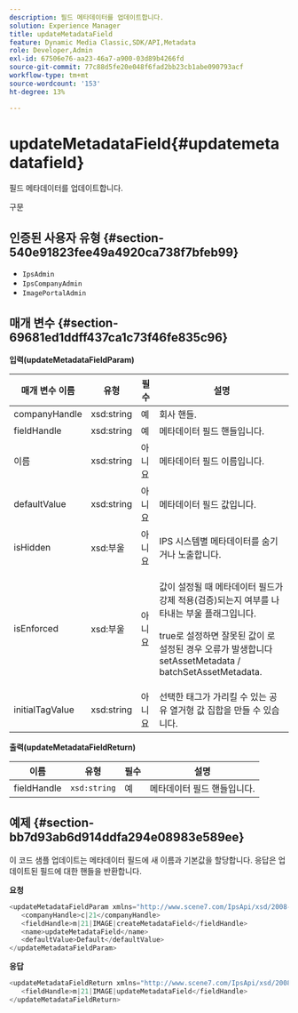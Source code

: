 ```yaml
---
description: 필드 메타데이터를 업데이트합니다.
solution: Experience Manager
title: updateMetadataField
feature: Dynamic Media Classic,SDK/API,Metadata
role: Developer,Admin
exl-id: 67506e76-aa23-46a7-a900-03d89b4266fd
source-git-commit: 77c88d5fe20e048f6fad2bb23cb1abe090793acf
workflow-type: tm+mt
source-wordcount: '153'
ht-degree: 13%

---
```


# updateMetadataField{#updatemetadatafield}

필드 메타데이터를 업데이트합니다.

구문

## 인증된 사용자 유형 {#section-540e91823fee49a4920ca738f7bfeb99}

* `IpsAdmin`
* `IpsCompanyAdmin`
* `ImagePortalAdmin`

## 매개 변수 {#section-69681ed1ddff437ca1c73f46fe835c96}

**입력(updateMetadataFieldParam)**

<table id="table_65D6EE6C402E4F01819822A855B6BB7F"> 
 <thead> 
  <tr> 
   <th colname="col1" class="entry"> 매개 변수 이름 </th> 
   <th colname="col2" class="entry"> 유형 </th> 
   <th colname="col3" class="entry"> 필수 </th> 
   <th colname="col4" class="entry"> 설명 </th> 
  </tr> 
 </thead>
 <tbody> 
  <tr> 
   <td colname="col1"> <span class="codeph"> <span class="varname"> companyHandle</span> </span> </td> 
   <td colname="col2"> <span class="codeph"> xsd:string</span> </td> 
   <td colname="col3"> 예 </td> 
   <td colname="col4"> 회사 핸들. </td> 
  </tr> 
  <tr> 
   <td colname="col1"> <span class="codeph"> <span class="varname"> fieldHandle</span> </span> </td> 
   <td colname="col2"> <span class="codeph"> xsd:string</span> </td> 
   <td colname="col3"> 예 </td> 
   <td colname="col4"> 메타데이터 필드 핸들입니다. </td> 
  </tr> 
  <tr> 
   <td colname="col1"> <span class="codeph"> <span class="varname"> 이름</span> </span> </td> 
   <td colname="col2"> <span class="codeph"> xsd:string</span> </td> 
   <td colname="col3"> 아니요 </td> 
   <td colname="col4"> 메타데이터 필드 이름입니다. </td> 
  </tr> 
  <tr> 
   <td colname="col1"> <span class="codeph"> <span class="varname"> defaultValue</span> </span> </td> 
   <td colname="col2"> <span class="codeph"> xsd:string</span> </td> 
   <td colname="col3"> 아니요 </td> 
   <td colname="col4"> 메타데이터 필드 값입니다. </td> 
  </tr> 
  <tr> 
   <td colname="col1"> <span class="codeph"> <span class="varname"> isHidden</span> </span> </td> 
   <td colname="col2"> <span class="codeph"> xsd:부울</span> </td> 
   <td colname="col3"> 아니요 </td> 
   <td colname="col4"> IPS 시스템별 메타데이터를 숨기거나 노출합니다. </td> 
  </tr> 
  <tr> 
   <td colname="col1"><span class="codeph"><span class="varname"> isEnforced</span></span> </td> 
   <td colname="col2"><span class="codeph"> xsd:부울</span> </td> 
   <td colname="col3"> <p>아니요 </p> </td> 
   <td colname="col4"> <p>값이 설정될 때 메타데이터 필드가 강제 적용(검증)되는지 여부를 나타내는 부울 플래그입니다. </p> <p>true로 설정하면 잘못된 값이 로 설정된 경우 오류가 발생합니다 <span class="codeph"> setAssetMetadata</span> /<span class="codeph"> batchSetAssetMetadata</span>. </p> </td> 
  </tr> 
  <tr> 
   <td colname="col1"> <span class="codeph"> <span class="varname"> initialTagValue</span> </span> </td> 
   <td colname="col2"> <span class="codeph"> xsd:string</span> </td> 
   <td colname="col3"> 아니요 </td> 
   <td colname="col4"> 선택한 태그가 가리킬 수 있는 공유 열거형 값 집합을 만들 수 있습니다. </td> 
  </tr> 
 </tbody> 
</table>

**출력(updateMetadataFieldReturn)**

| 이름 | 유형 | 필수 | 설명 |
|---|---|---|---|
| fieldHandle | `xsd:string` | 예 | 메타데이터 필드 핸들입니다. |

## 예제 {#section-bb7d93ab6d914ddfa294e08983e589ee}

이 코드 샘플 업데이트는 메타데이터 필드에 새 이름과 기본값을 할당합니다. 응답은 업데이트된 필드에 대한 핸들을 반환합니다.

**요청**

```java
<updateMetadataFieldParam xmlns="http://www.scene7.com/IpsApi/xsd/2008-01-15">
   <companyHandle>c|21</companyHandle>
   <fieldHandle>m|21|IMAGE|createMetadataField</fieldHandle>
   <name>updateMetadataField</name>
   <defaultValue>Default</defaultValue>
</updateMetadataFieldParam>
```

**응답**

```java
<updateMetadataFieldReturn xmlns="http://www.scene7.com/IpsApi/xsd/2008-01-15">
   <fieldHandle>m|21|IMAGE|updateMetadataField</fieldHandle>
</updateMetadataFieldReturn>
```
